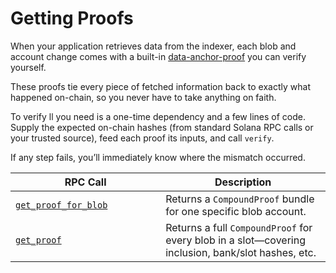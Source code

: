 # Getting Proofs

When your application retrieves data from the indexer, each blob and account change comes with a built-in [data-anchor-proof](https://crates.io/search?q=data-anchor-proofs) you can verify yourself.

These proofs tie every piece of fetched information back to exactly what happened on-chain, so you never have to take anything on faith.

To verify ll you need is a one-time dependency and a few lines of code. Supply the expected on-chain hashes (from standard Solana RPC calls or your trusted source), feed each proof its inputs, and call `verify`.

If any step fails, you’ll immediately know where the mismatch occurred.

<table><thead><tr><th width="224.228515625">RPC Call</th><th>Description</th></tr></thead><tbody><tr><td><a href="https://docs.termina.technology/documentation/network-extension-stack/modules/data-anchor/indexing-data/getting-proofs/get_proof_for_blob"><code>get_proof_for_blob</code></a></td><td>Returns a <code>CompoundProof</code> bundle for one specific blob account.</td></tr><tr><td><a href="https://docs.termina.technology/documentation/network-extension-stack/modules/data-anchor/indexing-data/getting-proofs/get_proof"><code>get_proof</code></a></td><td>Returns a full <code>CompoundProof</code> for every blob in a slot—covering inclusion, bank/slot hashes, etc.</td></tr></tbody></table>
